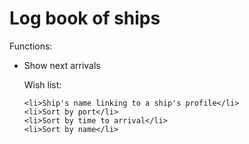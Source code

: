<h1>Log book of ships</h1>

<p>Functions:</p>

<ul>

<li>Show next arrivals</li>

<p>Wish list:</p>

	<li>Ship's name linking to a ship's profile</li>
	<li>Sort by port</li>
	<li>Sort by time to arrival</li>
	<li>Sort by name</li>
</ul>
